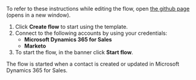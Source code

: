 To refer to these instructions while editing the flow, open [the github page](https://github.com/ot4i/app-connect-templates/tree/master/resources/markdown/Sync%20new%20or%20updated%20contact%20from%20Microsoft%20Dynamics%20to%20Marketo%20lead_instructions.md) (opens in a new window).

1.	Click **Create flow** to start using the template.
2.	Connect to the following accounts by using your credentials:
    -	**Microsoft Dynamics 365 for Sales** 
    - **Marketo**
3.	To start the flow, in the banner click **Start flow**.

The flow is started when a contact is created or updated in Microsoft Dynamics 365 for Sales.
